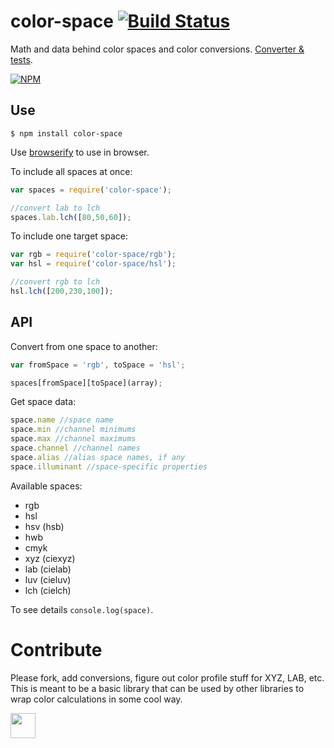 # color-space [![Build Status](https://travis-ci.org/dfcreative/color-space.svg?branch=master)](https://travis-ci.org/dfcreative/color-space)

Math and data behind color spaces and color conversions. [Converter & tests](https://cdn.rawgit.com/dfcreative/color-space/master/test/index.html).

[![NPM](https://nodei.co/npm/color-space.png?downloads=true&downloadRank=true&stars=true)](https://nodei.co/npm/color-space/)


## Use

`$ npm install color-space`

Use [browserify](https://github.com/substack/node-browserify) to use in browser.


To include all spaces at once:

```js
var spaces = require('color-space');

//convert lab to lch
spaces.lab.lch([80,50,60]);
```


To include one target space:

```js
var rgb = require('color-space/rgb');
var hsl = require('color-space/hsl');

//convert rgb to lch
hsl.lch([200,230,100]);
```


## API

Convert from one space to another:

```js
var fromSpace = 'rgb', toSpace = 'hsl';

spaces[fromSpace][toSpace](array);
```

Get space data:

```js
space.name //space name
space.min //channel minimums
space.max //channel maximums
space.channel //channel names
space.alias //alias space names, if any
space.illuminant //space-specific properties
```

Available spaces:

* rgb
* hsl
* hsv (hsb)
* hwb
* cmyk
* xyz (ciexyz)
* lab (cielab)
* luv (cieluv)
* lch (cielch)


To see details `console.log(space)`.



# Contribute

Please fork, add conversions, figure out color profile stuff for XYZ, LAB, etc. This is meant to be a basic library that can be used by other libraries to wrap color calculations in some cool way.



<a href="http://unlicense.org/UNLICENSE"><img src="http://upload.wikimedia.org/wikipedia/commons/6/62/PD-icon.svg" width="40"/></a>